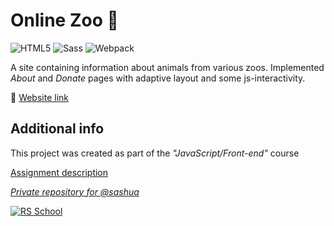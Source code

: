 # Online Zoo 🐼

![HTML5](https://img.shields.io/badge/HTML5-E34F26?style=flat&logo=html5&logoColor=white)
![Sass](https://img.shields.io/badge/Sass-CC6699?style=flat&logo=sass&logoColor=white)
![Webpack](https://img.shields.io/badge/Webpack-202C32?style=flat&logo=webpack&logoColor=blue)

A site containing information about animals from various zoos. Implemented _About_ and _Donate_ pages with adaptive layout and some js-interactivity.

🚀 [Website link](https://sashua.github.io/online-zoo/index.html)

## Additional info

This project was created as part of the _"JavaScript/Front-end"_ course

[Assignment description](https://github.com/rolling-scopes-school/tasks/blob/master/stage1/stream2/online-zoo/README.md)

_[Private repository for @sashua](https://github.com/rolling-scopes-school/sashua-JSFE2022Q3)_

[![RS School](https://img.shields.io/badge/RS_School-JS/FE_2022Q3-F8E856?style=flat)](https://rs.school)
